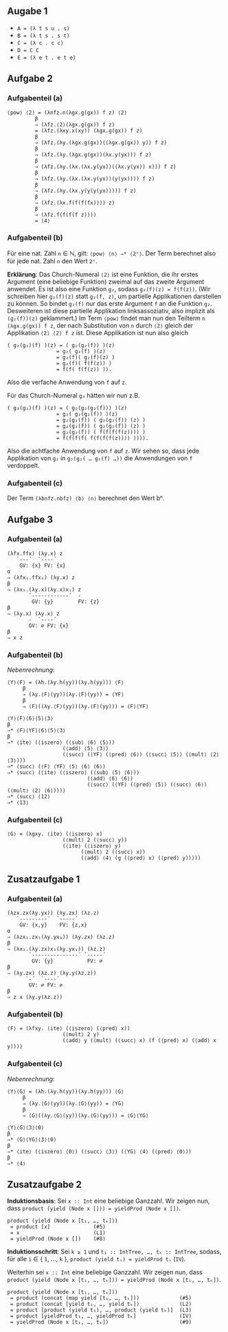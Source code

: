 ## Augabe 1

* `A = (λ t s u . s)`
* `B = (λ t s . s t)`
* `C = (λ c . c c)`
* `D = C C`
* `E = (λ e t . e t e)`

## Aufgabe 2
### Aufgabenteil (a)

```
⟨pow⟩ ⟨2⟩ = (λnfz.n(λgx.g(gx)) f z) ⟨2⟩
         β
         ⇒ (λfz.⟨2⟩(λgx.g(gx)) f z)
         = (λfz.(λxy.x(xy)) (λgx.g(gx)) f z)
         β
         ⇒ (λfz.(λy.(λgx.g(gx))((λgx.g(gx)) y)) f z)
         β
         ⇒ (λfz.(λy.(λgx.g(gx))(λx.y(yx))) f z)
         β
         ⇒ (λfz.(λy.(λx.(λx.y(yx))((λx.y(yx)) x))) f z)
         β
         ⇒ (λfz.(λy.(λx.(λx.y(yx))(y(yx)))) f z)
         β
         ⇒ (λfz.(λy.(λx.y(y(y(yx))))) f z)
         β
         ⇒ (λfz.(λx.f(f(f(fx)))) z)
         β
         ⇒ (λfz.f(f(f(f z))))
         = ⟨4⟩
```

### Aufgabenteil (b)

Für eine nat. Zahl `n` ∈ ℕ, gilt: `⟨pow⟩ ⟨n⟩ ⇒* ⟨2ⁿ⟩`.
Der Term berechnet also für jede nat. Zahl `n` den Wert `2ⁿ`.

__Erklärung__:
Das Church-Numeral `⟨2⟩` ist eine Funktion, die ihr erstes Argument (eine beliebige Funktion) zweimal auf das zweite Argument anwendet.
Es ist also eine Funktion `g₂`, sodass `g₂(f)(z) = f(f(z))`.
(Wir schreiben hier `g₂(f)(z)` statt `g₂(f, z)`, um partielle Applikationen darstellen zu können.
 So bindet `g₂(f)` nur das erste Argument `f` an die Funktion `g₂`.
 Desweiteren ist diese partielle Applikation linksassoziativ, also implizit als `(g₂(f))(z)` geklammert.)
Im Term `⟨pow⟩` findet man nun den Teilterm `n (λgx.g(gx)) f z`, der nach Substitution von `n` durch `⟨2⟩` gleich der Applikation `⟨2⟩ ⟨2⟩ f z` ist.
Diese Applikation ist nun also gleich
```
( g₂(g₂)(f) )(z) = ( g₂(g₂(f)) )(z)
                = g₂( g₂(f) )(z)
                = g₂(f)( g₂(f)(z) )
                = g₂(f)( f(f(z)) )
                = f(f( f(f(z)) )).
```
Also die verfache Anwendung von `f` auf `z`.

Für das Church-Numeral `g₃` hätten wir nun z.B.
```
( g₃(g₂)(f) )(z) = ( g₂(g₂(g₂(f))) )(z)
                = g₂( g₂(g₂(f)) )(z)
                = g₂(g₂(f)) ( g₂(g₂(f)) (z) )
                = g₂(g₂(f)) ( g₂(g₂(f)) (z) )
                = g₂(g₂(f)) ( f(f(f(f(z)))) )
                = f(f(f(f( f(f(f(f(z)))) )))).
```
Also die achtfache Anwendung von `f` auf `z`.
Wir sehen so, dass jede Applikation von `g₂` in `g₂(g₂( … g₂(f) …))` die Anwendungen von `f` verdoppelt.

### Aufgabenteil (c)

Der Term `(λbnfz.nbfz) ⟨b⟩ ⟨n⟩` berechnet den Wert bⁿ.

## Aufgabe 3
### Aufgabenteil (a)
```
(λfx.ffx) (λy.x) z
   `---´  `----´
    GV: {x} FV: {x}
α
⇒ (λfx₁.ffx₁) (λy.x) z
β
⇒ (λx₁.(λy.x)(λy.x)x₁) z
       `------------´  -
        GV: {y}        FV: {z}
β
⇒ (λy.x) (λy.x) z
       -  `----´
       GV: ∅ FV: {x}
β
⇒ x z
```

### Aufgabenteil (b)
*Nebenrechnung*:
```
⟨Y⟩⟨F⟩ = (λh.(λy.h(yy))(λy.h(yy))) ⟨F⟩
     β
     ⇒ (λy.⟨F⟩(yy))(λy.⟨F⟩(yy)) = ⟨YF⟩
     β
     ⇒ ⟨F⟩((λy.⟨F⟩(yy))(λy.⟨F⟩(yy))) = ⟨F⟩⟨YF⟩
```

```
⟨Y⟩⟨F⟩⟨6⟩⟨5⟩⟨3⟩
β
⇒* ⟨F⟩⟨YF⟩⟨6⟩⟨5⟩⟨3⟩
β
⇒* ⟨ite⟩ (⟨iszero⟩ (⟨sub⟩ ⟨6⟩ ⟨5⟩))
                  (⟨add⟩ ⟨5⟩ ⟨3⟩)
                  (⟨succ⟩ (⟨YF⟩ (⟨pred⟩ ⟨6⟩) (⟨succ⟩ ⟨5⟩) (⟨mult⟩ ⟨2⟩ ⟨3⟩)))
⇒* ⟨succ⟩ (⟨F⟩ ⟨YF⟩ ⟨5⟩ ⟨6⟩ ⟨6⟩)
⇒* ⟨succ⟩ (⟨ite⟩ (⟨iszero⟩ (⟨sub⟩ ⟨5⟩ ⟨6⟩))
                          (⟨add⟩ ⟨6⟩ ⟨6⟩)
                          (⟨succ⟩ (⟨YF⟩ (⟨pred⟩ ⟨5⟩) (⟨succ⟩ ⟨6⟩) (⟨mult⟩ ⟨2⟩ ⟨6⟩))))
⇒* ⟨succ⟩ ⟨12⟩
⇒* ⟨13⟩
```

### Aufgabenteil (c)
```
⟨G⟩ = (λgxy. ⟨ite⟩ (⟨iszero⟩ x)
                  (⟨mult⟩ 2 (⟨succ⟩ y))
                  (⟨ite⟩ (⟨iszero⟩ y)
                        (⟨mult⟩ 2 (⟨succ⟩ x))
                        (⟨add⟩ ⟨4⟩ (g (⟨pred⟩ x) (⟨pred⟩ y)))))
```

## Zusatzaufgabe 1
### Aufgabenteil (a)

```
(λzx.zx(λy.yx)) (λy.zx) (λz.z)
   `---------´  `-----´
    GV: {x,y}    FV: {z,x}
α
⇒ (λzx₁.zx₁(λy.yx₁)) (λy.zx) (λz.z)
β
⇒ (λx₁.(λy.zx)x₁(λy.yx₁)) (λz.z)
       `---------------´ `-----´
        GV: {y}           FV: ∅
β
⇒ (λy.zx) (λz.z) (λy.y(λz.z))
      `-´  `----´
       GV: ∅ FV: ∅
β
⇒ z x (λy.y(λz.z))
```

### Aufgabenteil (b)
```
⟨F⟩ = (λfxy. ⟨ite⟩ (⟨iszero⟩ (⟨pred⟩ x))
                  (⟨mult⟩ 2 y)
                  (⟨add⟩ y (⟨mult⟩ (⟨succ⟩ x) (f (⟨pred⟩ x) (⟨add⟩ x y))))
```

### Aufgabenteil (c)
*Nebenrechnung*:
```
⟨Y⟩⟨G⟩ = (λh.(λy.h(yy))(λy.h(yy))) ⟨G⟩
     β
     ⇒ (λy.⟨G⟩(yy))(λy.⟨G⟩(yy)) = ⟨YG⟩
     β
     ⇒ ⟨G⟩((λy.⟨G⟩(yy))(λy.⟨G⟩(yy))) = ⟨G⟩⟨YG⟩
```

```
⟨Y⟩⟨G⟩⟨3⟩⟨0⟩
β
⇒* ⟨G⟩⟨YG⟩⟨3⟩⟨0⟩
β
⇒* ⟨ite⟩ (⟨iszero⟩ ⟨0⟩) (⟨succ⟩ ⟨3⟩) (⟨YG⟩ ⟨4⟩ (⟨pred⟩ ⟨0⟩))
β
⇒* ⟨4⟩
```

## Zusatzaufgabe 2
__Induktionsbasis__:
Sei `x :: Int` eine beliebige Ganzzahl.
Wir zeigen nun, dass `product (yield (Node x [])) = yieldProd (Node x [])`.
```
product (yield (Node x [t₁, …, tₖ]))
 = product [x]              (#5)
 = x                        (L1)
 = yieldProd (Node x [])    (#8)
```

__Induktionsschritt__:
Sei `k ≥ 1` und `t₁ :: IntTree, …, tₖ :: IntTree`, sodass, für alle `i` ∈ { `1`, …, `k` },
``` product (yield tᵢ) = yieldProd tᵢ ``` (`IV`).

Weiterhin sei `x :: Int` eine beliebige Ganzzahl.
Wir zeigen nun, dass `product (yield (Node x [t₁, …, tₖ])) = yieldProd (Node x [t₁, …, tₖ])`.
```
product (yield (Node x [t₁, …, tₖ]))
 = product (concat (map yield [t₁, …, tₖ]))             (#5)
 = product (concat [yield t₁, …, yield tₖ])             (L2)
 = product [product (yield t₁), …, product (yield tₖ)]  (L3)
 = product [yieldProd t₁, …, yieldProd tₖ]              (IV)
 = yieldProd (Node x [t₁, …, tₖ])                       (#9)
```